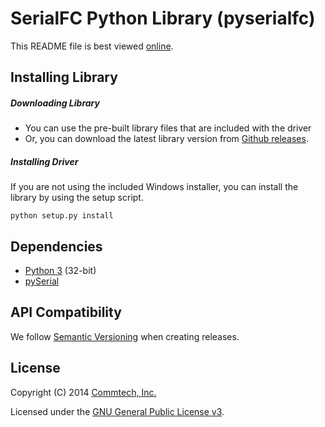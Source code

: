 # SerialFC Python Library (pyserialfc)
This README file is best viewed [online](http://github.com/commtech/pyserialfc/).

## Installing Library

##### Downloading Library
- You can use the pre-built library files that are included with the driver
- Or, you can download the latest library version from
[Github releases](https://github.com/commtech/pyserialfc/releases).


##### Installing Driver
If you are not using the included Windows installer, you can install the library
by using the setup script.

```
python setup.py install
```


## Dependencies
- [Python 3](http://www.python.org/download/) (32-bit)
- [pySerial](http://pyserial.sourceforge.net/)


## API Compatibility
We follow [Semantic Versioning](http://semver.org/) when creating releases.


## License

Copyright (C) 2014 [Commtech, Inc.](http://commtech-fastcom.com)

Licensed under the [GNU General Public License v3](http://www.gnu.org/licenses/gpl.txt).
